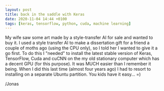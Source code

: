 ```yaml
---
layout: post
title: back in the saddle with Keras
date: 2020-11-04 14:44 +0100
tags: [keras, tensorflow, python, cuda, machine learning]
---
```


My wife saw some art made by a style-transfer AI for sale and wanted to buy it. I used a style transfer
AI to make a dissertation gift for a friend a couple of moths ago (using the CPU only), so I told her I wanted to give it a go first.
To do this I "needed" to install the latest stable version of Keras, TensorFlow, Cuda and cuCNN on the my old
stationary computer which has a decent GPU (for this purpose). It was MUCH easier than I remember it being. When I did this last time (almost four years ago) I had to resort to installing on a separate Ubuntu partition. You kids have it easy... =)

/Jonas
